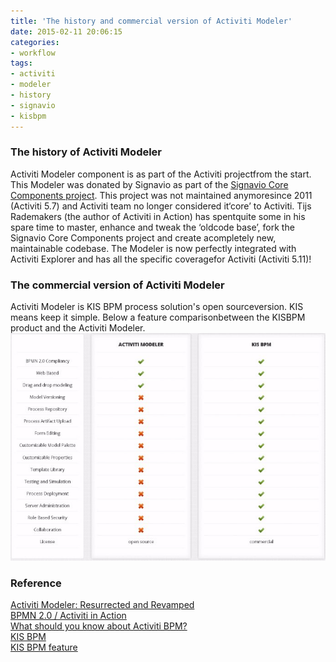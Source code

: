 ```yaml
---
title: 'The history and commercial version of Activiti Modeler'
date: 2015-02-11 20:06:15
categories: 
- workflow
tags: 
- activiti
- modeler
- history
- signavio
- kisbpm
---
```

### The history of Activiti Modeler

Activiti Modeler component is as part of the Activiti projectfrom the start. This Modeler was donated by Signavio as part of the [Signavio Core Components project](http://code.google.com/p/signavio-core-components/). This project was not maintained anymoresince 2011 (Activiti 5.7) and Activiti team no longer considered it‘core’ to Activiti.
Tijs Rademakers (the author of Activiti in Action) has spentquite some in his spare time to master, enhance and tweak the ‘oldcode base’, fork the Signavio Core Components project and create acompletely new, maintainable codebase. The Modeler is now perfectly integrated with Activiti Explorer and has all the specific coveragefor Activiti (Activiti 5.11)!

### The commercial version of Activiti Modeler

Activiti Modeler is KIS BPM process solution's open sourceversion. KIS means keep it simple. Below a feature comparisonbetween the KISBPM product and the Activiti Modeler.
![The history and commercial version of Activiti Modeler](/images/2015/2/0026uWfMgy6PTYiBGqbb7.jpg)

### Reference
[Activiti Modeler: Resurrected and Revamped](http://www.jorambarrez.be/blog/2012/10/01/activiti-modeler-resurrected-and-revamped/?utm_source=rss&utm_medium=rss&utm_campaign=activiti-modeler-resurrected-and-revamped)  
[BPMN 2.0 / Activiti in Action](http://bpmn20inaction.blogspot.nl/2012/09/activiti-modeler-getting-started-part-1.html)  
[What should you know about Activiti BPM?](http://www.attuneww.com/blogs/what-should-you-know-about-activiti-bpm)  
[KIS BPM](http://kisbpm.com/)  
[KIS BPM feature](http://kisbpm.com/features.html)  
